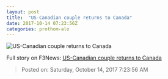 ```yaml
---
layout: post
title:  "US-Canadian couple returns to Canada"
date: 2017-10-14 07:23:56Z
categories: prothom-alo
---
```


![US-Canadian couple returns to Canada](http://en.prothom-alo.com/contents/cache/images/1200x630x1/uploads/media/2017/10/14/921187b78d1a0f29008f5f62e3ea2b3f-Joshuat.jpg?jadewits_media_id=152073)




Full story on F3News: [US-Canadian couple returns to Canada](http://www.f3nws.com/n/VN4BVF)

> Posted on: Saturday, October 14, 2017 7:23:56 AM
